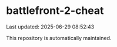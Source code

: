 # battlefront-2-cheat

Last updated: 2025-06-29 08:52:43

This repository is automatically maintained.
